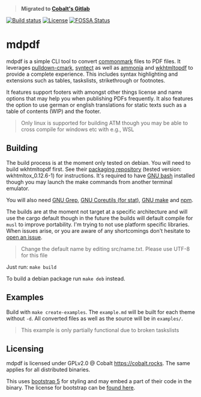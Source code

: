 > **Migrated to [Cobalt's Gitlab](https://gitlab.cobalt.rocks/cobalt/mdpdf)**



[![Build status](https://img.shields.io/github/workflow/status/Chaostheorie/mdpdf/CI?style=for-the-badge)](https://github.com/Chaostheorie/mdpdf/actions) [![License](https://img.shields.io/github/license/Chaostheorie/mdpdf?style=for-the-badge)](https://github.com/Chaostheorie/mdpdf/blob/main/LICENSE) [![FOSSA Status](https://app.fossa.com/api/projects/git%2Bgithub.com%2FChaostheorie%2Fmdpdf.svg?type=small)](https://app.fossa.com/projects/git%2Bgithub.com%2FChaostheorie%2Fmdpdf?ref=badge_small)

# mdpdf

mdpdf is a simple CLI tool to convert [commonmark](https://commonmark.org/) files to PDF files. It leverages [pulldown-cmark](https://github.com/raphlinus/pulldown-cmark), [syntect](https://github.com/trishume/syntect) as well as [ammonia](https://github.com/rust-ammonia/ammonia) and [wkhtmltopdf](https://wkhtmltopdf.org/) to provide a complete experience. This includes syntax highlighting and extensions such as tables, taskslists, strikethrough or footnotes.

It features support footers with amongst other things license and name options that may help you when publishing PDFs frequently. It also features the option to use german or english translations for static texts such as a table of contents (WIP) and the footer.

> Only linux is supported for building ATM though you may be able to cross compile for windows etc with e.g., WSL

## Building

The build process is at the moment only tested on debian. You will need to build wkhtmltopdf first. See their [packaging repository](https://github.com/wkhtmltopdf/packaging/releases/) (tested version: wkhtmltox_0.12.6-1) for instructions. It's required to have [GNU bash](https://www.gnu.org/software/bash/) installed though you may launch the make commands from another terminal emulator.

You will also need [GNU Grep](https://www.gnu.org/software/grep/), [GNU Coreutils (for stat)](https://www.gnu.org/software/coreutils/coreutils.html), [GNU make](https://www.gnu.org/software/make/) and [npm](https://www.npmjs.com/).

The builds are at the moment not target at a specific architecture and will use the cargo default though in the future the builds will default compile for `musl` to improve portability. I'm trying to not use platform specific libraries. When issues arise, or you are aware of any shortcomings don't hesitate to [open an issue](https://github.com/Chaostheorie/mdpdf/issues).

> Change the default name by editing src/name.txt. Please use UTF-8 for this file

Just run: `make build`

To build a debian package run `make deb` instead.

## Examples

Build with `make create-examples`. The `example.md` will be built for each theme without `-d`. All converted files as well as the source will be in `examples/`.

> This example is only partially functional due to broken taskslists

## Licensing

mdpdf is licensed under GPLv2.0 @ Cobalt <https://cobalt.rocks>. The same applies for all distributed binaries.

This uses [bootstrap 5](https://github.com/twbs/bootstrap) for styling and may embed a part of their code in the binary. The license for bootstrap can be [found here](https://github.com/twbs/bootstrap/blob/main/LICENSE).
